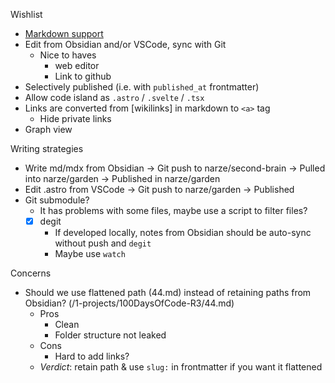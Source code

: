 Wishlist
- [Markdown support](https://docs.astro.build/en/guides/markdown-content)
- Edit from Obsidian and/or VSCode, sync with Git
    - Nice to haves
        - web editor
        - Link to github
- Selectively published (i.e. with `published_at` frontmatter)
- Allow code island as `.astro` / `.svelte` / `.tsx`
- Links are converted from [wikilinks] in markdown to `<a>` tag
    - Hide private links
- Graph view

Writing strategies
- Write md/mdx from Obsidian -> Git push to narze/second-brain -> Pulled into narze/garden -> Published in narze/garden
- Edit .astro from VSCode -> Git push to narze/garden -> Published
- Git submodule?
    - It has problems with some files, maybe use a script to filter files?
    - [x] degit
        - If developed locally, notes from Obsidian should be auto-sync without push and `degit`
        - Maybe use `watch`

Concerns
- Should we use flattened path (44.md) instead of retaining paths from Obsidian? (/1-projects/100DaysOfCode-R3/44.md)
    - Pros
        - Clean
        - Folder structure not leaked
    - Cons
        - Hard to add links?
    - _Verdict_: retain path & use `slug:` in frontmatter if you want it flattened